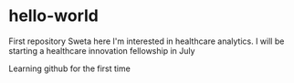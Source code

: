 # hello-world
First repository
Sweta here
I'm interested in healthcare analytics.
I will be starting a healthcare innovation fellowship in July

Learning github for the first time
